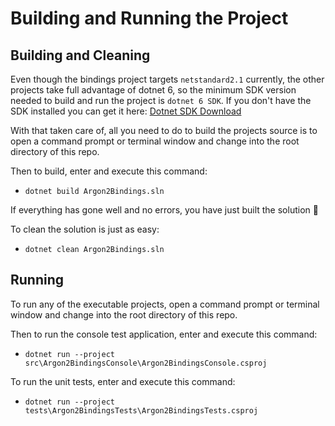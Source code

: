 # Building and Running the Project

## Building and Cleaning

Even though the bindings project targets `netstandard2.1` currently, the other projects take full advantage of dotnet 6,
so the minimum SDK version needed to build and run the project is `dotnet 6 SDK`. If you don't have the SDK installed
you can get it here: [Dotnet SDK Download](https://dotnet.microsoft.com/download)

With that taken care of, all you need to do to build the projects source is to open a command prompt or terminal window
and change into the root directory of this repo.

Then to build, enter and execute this command:

- `dotnet build Argon2Bindings.sln`

If everything has gone well and no errors, you have just built the solution 🎉

To clean the solution is just as easy:
- `dotnet clean Argon2Bindings.sln`

## Running

To run any of the executable projects, open a command prompt or terminal window and change into the root directory of
this repo.

Then to run the console test application, enter and execute this command:

- `dotnet run --project src\Argon2BindingsConsole\Argon2BindingsConsole.csproj`

To run the unit tests, enter and execute this command:

- `dotnet run --project tests\Argon2BindingsTests\Argon2BindingsTests.csproj`
